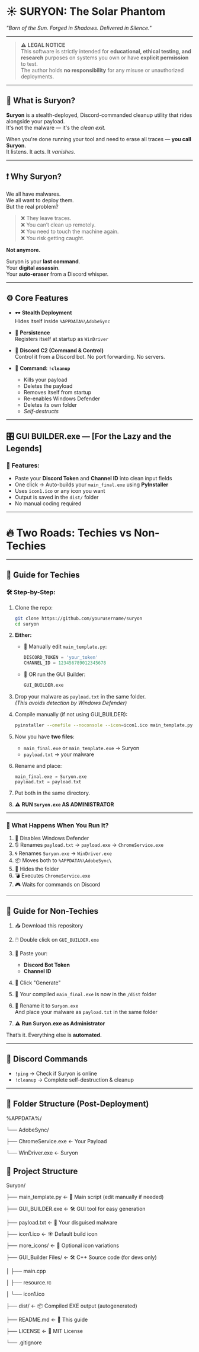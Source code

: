 # ☀️ SURYON: The Solar Phantom  
*"Born of the Sun. Forged in Shadows. Delivered in Silence."*

---

> ⚠️ **LEGAL NOTICE**  
> This software is strictly intended for **educational, ethical testing, and research** purposes on systems you own or have **explicit permission** to test.  
> The author holds **no responsibility** for any misuse or unauthorized deployments.

---

## 🧠 What is Suryon?

**Suryon** is a stealth-deployed, Discord-commanded cleanup utility that rides alongside your payload.  
It's not the malware — it's the *clean exit.*

When you're done running your tool and need to erase all traces — **you call Suryon**.  
It listens. It acts. It *vanishes*.

---

## ❗ Why Suryon?

We all have malwares.  
We all want to deploy them.  
But the real problem?

> ❌ They leave traces.  
> ❌ You can’t clean up remotely.  
> ❌ You need to touch the machine again.  
> ❌ You risk getting caught.

**Not anymore.**

Suryon is your **last command**.  
Your **digital assassin**.  
Your **auto-eraser** from a Discord whisper.

---

## ⚙️ Core Features

- 🕶️ **Stealth Deployment**  
  Hides itself inside `%APPDATA%\AdobeSync`

- 🔁 **Persistence**  
  Registers itself at startup as `WinDriver`

- 💬 **Discord C2 (Command & Control)**  
  Control it from a Discord bot. No port forwarding. No servers.

- 🧨 **Command: `!cleanup`**  
  - Kills your payload  
  - Deletes the payload  
  - Removes itself from startup  
  - Re-enables Windows Defender  
  - Deletes its own folder  
  - *Self-destructs*

---

## 🎛 GUI BUILDER.exe — [For the Lazy and the Legends]

### 🔧 Features:

- Paste your **Discord Token** and **Channel ID** into clean input fields  
- One click → Auto-builds your `main_final.exe` using **PyInstaller**  
- Uses `icon1.ico` or any icon you want  
- Output is saved in the `dist/` folder  
- No manual coding required

---

# 🔥 Two Roads: Techies vs Non-Techies

---

## 🧪 Guide for Techies

### 🛠 Step-by-Step:

1. Clone the repo:
    ```bash
    git clone https://github.com/yourusername/suryon
    cd suryon
    ```

2. **Either:**
   - 🔹 Manually edit `main_template.py`:
     ```python
     DISCORD_TOKEN = 'your_token'
     CHANNEL_ID = 123456789012345678
     ```
   - 🔹 OR run the GUI Builder:
     ```bash
     GUI_BUILDER.exe
     ```

3. Drop your malware as `payload.txt` in the same folder.  
   *(This avoids detection by Windows Defender)*

4. Compile manually (if not using GUI_BUILDER):
    ```bash
    pyinstaller --onefile --noconsole --icon=icon1.ico main_template.py
    ```

5. Now you have **two files**:
    - `main_final.exe` or `main_template.exe` → Suryon
    - `payload.txt` → your malware

6. Rename and place:
    ```
    main_final.exe → Suryon.exe
    payload.txt → payload.txt
    ```

7. Put both in the same directory.

8. ⚠️ **RUN `Suryon.exe` AS ADMINISTRATOR**

---

### 🚀 What Happens When You Run It?

1. 🔐 Disables Windows Defender  
2. 🔃 Renames `payload.txt` → `payload.exe` → `ChromeService.exe`  
3. 🌀 Renames `Suryon.exe` → `WinDriver.exe`  
4. 📦 Moves both to `%APPDATA%\AdobeSync\`  
5. 🫥 Hides the folder  
6. 💣 Executes `ChromeService.exe`  
7. 🎮 Waits for commands on Discord

---

## 🧙 Guide for Non-Techies

1. 📥 Download this repository

2. 🖱️ Double click on `GUI_BUILDER.exe`

3. 🧾 Paste your:
   - **Discord Bot Token**
   - **Channel ID**

4. 🚀 Click "Generate"

5. 🧾 Your compiled `main_final.exe` is now in the `/dist` folder

6. 📁 Rename it to `Suryon.exe`  
   And place your malware as `payload.txt` in the same folder

7. ⚠️ **Run Suryon.exe as Administrator**

That’s it. Everything else is **automated.**

---

## 📡 Discord Commands

- `!ping` → Check if Suryon is online  
- `!cleanup` → Complete self-destruction & cleanup

---

## 📁 Folder Structure (Post-Deployment)

%APPDATA%/

└── AdobeSync/

├── ChromeService.exe ← Your Payload

└── WinDriver.exe ← Suryon

## 📂 Project Structure

Suryon/

├── main_template.py ← 🧠 Main script (edit manually if needed)

├── GUI_BUILDER.exe ← 🛠 GUI tool for easy generation

├── payload.txt ← 🧬 Your disguised malware

├── icon1.ico ← ☀️ Default build icon

├── more_icons/ ← 🎨 Optional icon variations

├── GUI_Builder Files/ ← 🛠 C++ Source code (for devs only)

│ ├── main.cpp

│ ├── resource.rc

│ └── icon1.ico

├── dist/ ← 📦 Compiled EXE output (autogenerated)

├── README.md ← 📖 This guide

├── LICENSE ← 📜 MIT License

└── .gitignore
